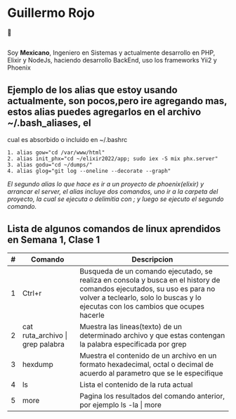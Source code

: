 # Guillermo Rojo

:runner:

## 
Soy **Mexicano**, Ingeniero en Sistemas y actualmente desarrollo en PHP, Elixir y NodeJs, haciendo desarrollo BackEnd, uso los frameworks Yii2 y Phoenix

## Ejemplo de los alias que estoy usando actualmente, son pocos,pero ire agregando mas, estos alias puedes agregarlos en el archivo ~/.bash_aliases, el 
cual es absorbido o incluido en ~/.bashrc

```
1. alias gow="cd /var/www/html"
2. alias init_phx="cd ~/elixir2022/app; sudo iex -S mix phx.server"
3. alias godu="cd ~/dumps/"
4. alias glog="git log --oneline --decorate --graph"
```

*El segundo alias lo que hace es ir a un proyecto de phoenix(elixir) y arrancar el server, el alias incluye dos comandos, uno ir a la carpeta del proyecto, la cual se ejecuta o delimitia con ; y luego se ejecuto el segundo comando.*

## Lista de algunos comandos de linux aprendidos en Semana 1, Clase 1

|#|Comando|Descripcion|
|--|--- |--- |
|1| Ctrl+r           | Busqueda de un comando ejecutado, se realiza en consola y busca en el history de comandos ejecutados, su uso es para no volver a teclearlo, solo lo buscas y lo ejecutas con los cambios que ocupes hacerle
|2| cat ruta_archivo \| grep palabra          | Muestra las lineas(texto) de un determinado archivo y que estas contengan la palabra especificada por grep|
|3| hexdump               | Muestra el contenido de un archivo en un formato hexadecimal, octal o decimal de acuerdo al parametro que se le especifique|
|4| ls         | Lista el contenido de la ruta actual|
|5| more          | Pagina los resultados del comando anterior, por ejemplo ls -la \| more|
